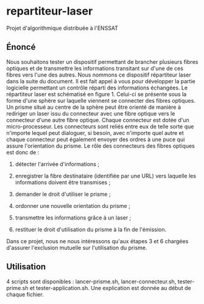 # repartiteur-laser
Projet d'algorithmique distribuée à l'ENSSAT

## Énoncé

Nous souhaitons tester un dispositif permettant de brancher plusieurs fibres optiques et de transmettre les informations transitant sur d'une de ces fibres vers l'une des autres. Nous nommons ce dispositif répartiteur laser dans la suite du document. Il est fait appel à vous pour développer la partie logicielle permettant un contrôle réparti des informations échangées.
Le répartiteur laser est schématisé en figure 1. Celui-ci se présente sous la forme d'une sphère sur laquelle viennent se connecter des fibres optiques. Un prisme situé au centre de la sphère peut être orienté de manière à rediriger un laser issu du connecteur avec une fibre optique vers le connecteur d'une autre fibre optique. 
Chaque connecteur est dotée d'un micro-processeur. Les connecteurs sont reliés entre eux de telle sorte que n'importe lequel peut dialoguer, si besoin, avec n'importe quel autre et chaque connecteur peut également envoyer des ordres à une puce qui assure l'orientation du prisme. Le rôle des connecteurs des fibres optiques est donc de :

1. détecter l'arrivée d'informations ;

2. enregistrer la fibre destinataire (identifiée par une URL) vers laquelle les informations doivent être transmises ;

3. demander le droit d'utiliser le prisme ;

4. ordonner une nouvelle orientation du prisme ;

5. transmettre les informations grâce à un laser ;

6. restituer le droit d'utilisation du prisme à la fin de l'émission.

Dans ce projet, nous ne nous intéressons qu'aux étapes 3 et 6 chargées d'assurer l'exclusion mutuelle sur l'utilisation du prisme.

## Utilisation
4 scripts sont disponibles : lancer-prisme.sh, lancer-connecteur.sh, tester-prime.sh et tester-application.sh. Une explication est donnée au début de chaque fichier.
